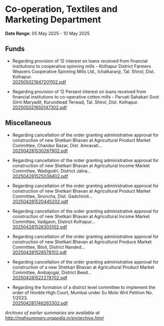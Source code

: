 # Co-operation, Textiles and Marketing Department

**Date Range**: 05 May 2025 - 10 May 2025


## Funds
- Regarding provision of 12 interest on loans received from financial institutions to cooperative spinning mills - Kolhapur District Farmers Weavers Cooperative Spinning Mills Ltd., Ichalkaranji, Tal. Shirol, Dist. Kolhapur.\
  [202505021647201102.pdf](https://gr.maharashtra.gov.in/Site/Upload/Government%20Resolutions/English/202505021647201102.pdf)

- Regarding provision of 12 Persent interest on loans received from financial institutions to co-operative cotton mills - Parvati Sahakari Soot Girni Maryadit, Kurundwad Terwad, Tal. Shirol, Dist. Kolhapur.\
  [202505021650147302.pdf](https://gr.maharashtra.gov.in/Site/Upload/Government%20Resolutions/English/202505021650147302.pdf)

## Miscellaneous
- Regarding cancellation of the order granting administrative approval for construction of new Shetkari Bhavan at Agricultural Product Market Committee, Chandur Bazar, Dist. Amravati...\
  [202504281530267902.pdf](https://gr.maharashtra.gov.in/Site/Upload/Government%20Resolutions/English/202504281530267902.pdf)

- Regarding cancellation of the order granting administrative approval for construction of new Shetkari Bhavan at Agricultural Income Market Committee, Wadigodri, District Jalna...\
  [202504281525038402.pdf](https://gr.maharashtra.gov.in/Site/Upload/Government%20Resolutions/English/202504281525038402.pdf)

- Regarding cancellation of the order granting administrative approval for construction of new Shetkari Bhavan at Agricultural Product Market Committee, Sironcha, Dist. Gadchiroli...\
  [202504281520445202.pdf](https://gr.maharashtra.gov.in/Site/Upload/Government%20Resolutions/English/202504281520445202.pdf)

- Regarding cancellation of the order granting administrative approval for construction of new Shetkari Bhavan at Agricultural Income Market Committee, Vadgaon, District Kolhapur...\
  [202504281526303102.pdf](https://gr.maharashtra.gov.in/Site/Upload/Government%20Resolutions/English/202504281526303102.pdf)

- Regarding cancellation of the order granting administrative approval for construction of new Shetkari Bhavan at Agricultural Produce Market Committee, Biloli, District Nanded...\
  [202504281528578102.pdf](https://gr.maharashtra.gov.in/Site/Upload/Government%20Resolutions/English/202504281528578102.pdf)

- Regarding cancellation of the order granting administrative approval for construction of a new Shetkari Bhavan at Agricultural Product Market Committee, Ambajogai, District Beed...\
  [202504281522278702.pdf](https://gr.maharashtra.gov.in/Site/Upload/Government%20Resolutions/English/202504281522278702.pdf)

- Regarding the formation of a district level committee to implement the order of Honble High Court, Mumbai under Su Moto Writ Petition No. 1/2023.\
  [202504281746263302.pdf](https://gr.maharashtra.gov.in/Site/Upload/Government%20Resolutions/English/202504281746263302.pdf)


*Archives of earlier summaries are available at http://mahsummary.orgpedia.in/en/archive.html*